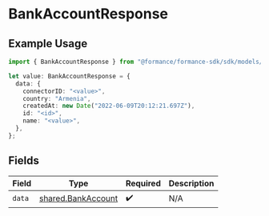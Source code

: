 # BankAccountResponse

## Example Usage

```typescript
import { BankAccountResponse } from "@formance/formance-sdk/sdk/models/shared";

let value: BankAccountResponse = {
  data: {
    connectorID: "<value>",
    country: "Armenia",
    createdAt: new Date("2022-06-09T20:12:21.697Z"),
    id: "<id>",
    name: "<value>",
  },
};
```

## Fields

| Field                                                           | Type                                                            | Required                                                        | Description                                                     |
| --------------------------------------------------------------- | --------------------------------------------------------------- | --------------------------------------------------------------- | --------------------------------------------------------------- |
| `data`                                                          | [shared.BankAccount](../../../sdk/models/shared/bankaccount.md) | :heavy_check_mark:                                              | N/A                                                             |